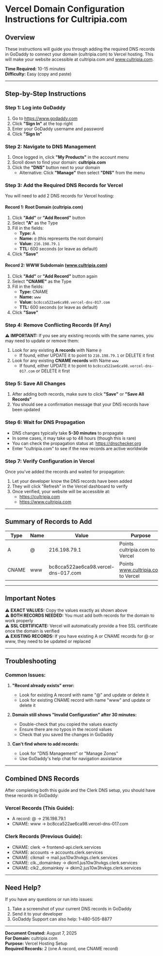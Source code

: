 # Vercel Domain Configuration Instructions for Cultripia.com

## Overview
These instructions will guide you through adding the required DNS records in GoDaddy to connect your domain (cultripia.com) to Vercel hosting. This will make your website accessible at cultripia.com and www.cultripia.com.

**Time Required:** 10-15 minutes  
**Difficulty:** Easy (copy and paste)

---

## Step-by-Step Instructions

### Step 1: Log into GoDaddy

1. Go to https://www.godaddy.com
2. Click **"Sign In"** at the top right
3. Enter your GoDaddy username and password
4. Click **"Sign In"**

### Step 2: Navigate to DNS Management

1. Once logged in, click **"My Products"** in the account menu
2. Scroll down to find your domain: **cultripia.com**
3. Click the **"DNS"** button next to your domain
   - Alternative: Click **"Manage"** then select **"DNS"** from the menu

### Step 3: Add the Required DNS Records for Vercel

You will need to add 2 DNS records for Vercel hosting:

#### Record 1: Root Domain (cultripia.com)
1. Click **"Add"** or **"Add Record"** button
2. Select **"A"** as the Type
3. Fill in the fields:
   - **Type:** A
   - **Name:** `@` (this represents the root domain)
   - **Value:** `216.198.79.1`
   - **TTL:** 600 seconds (or leave as default)
4. Click **"Save"**

#### Record 2: WWW Subdomain (www.cultripia.com)
1. Click **"Add"** or **"Add Record"** button again
2. Select **"CNAME"** as the Type
3. Fill in the fields:
   - **Type:** CNAME
   - **Name:** `www`
   - **Value:** `bc8cca522ae6ca98.vercel-dns-017.com`
   - **TTL:** 600 seconds (or leave as default)
4. Click **"Save"**

### Step 4: Remove Conflicting Records (If Any)

⚠️ **IMPORTANT:** If you see any existing records with the same names, you may need to update or remove them:

1. Look for any existing **A records** with Name `@` 
   - If found, either UPDATE it to point to `216.198.79.1` or DELETE it first
2. Look for any existing **CNAME records** with Name `www`
   - If found, either UPDATE it to point to `bc8cca522ae6ca98.vercel-dns-017.com` or DELETE it first

### Step 5: Save All Changes

1. After adding both records, make sure to click **"Save"** or **"Save All Records"**
2. You should see a confirmation message that your DNS records have been updated

### Step 6: Wait for DNS Propagation

- DNS changes typically take **5-30 minutes** to propagate
- In some cases, it may take up to 48 hours (though this is rare)
- You can check the propagation status at: https://dnschecker.org
- Enter "cultripia.com" to see if the new records are active worldwide

### Step 7: Verify Configuration in Vercel

Once you've added the records and waited for propagation:

1. Let your developer know the DNS records have been added
2. They will click "Refresh" in the Vercel dashboard to verify
3. Once verified, your website will be accessible at:
   - https://cultripia.com
   - https://www.cultripia.com

---

## Summary of Records to Add

| Type | Name | Value | Purpose |
|------|------|-------|---------|
| A | @ | 216.198.79.1 | Points cultripia.com to Vercel |
| CNAME | www | bc8cca522ae6ca98.vercel-dns-017.com | Points www.cultripia.com to Vercel |

---

## Important Notes

⚠️ **EXACT VALUES:** Copy the values exactly as shown above  
⚠️ **BOTH RECORDS NEEDED:** You must add both records for the domain to work properly  
⚠️ **SSL CERTIFICATE:** Vercel will automatically provide a free SSL certificate once the domain is verified  
⚠️ **EXISTING RECORDS:** If you have existing A or CNAME records for @ or www, they need to be updated or replaced

---

## Troubleshooting

### Common Issues:

1. **"Record already exists" error:** 
   - Look for existing A record with name "@" and update or delete it
   - Look for existing CNAME record with name "www" and update or delete it

2. **Domain still shows "Invalid Configuration" after 30 minutes:**
   - Double-check that you copied the values exactly
   - Ensure there are no typos in the record values
   - Check that you saved the changes in GoDaddy

3. **Can't find where to add records:**
   - Look for "DNS Management" or "Manage Zones"
   - Use GoDaddy's help chat for navigation assistance

---

## Combined DNS Records

After completing both this guide and the Clerk DNS setup, you should have these records in GoDaddy:

### Vercel Records (This Guide):
- A record: @ → 216.198.79.1
- CNAME: www → bc8cca522ae6ca98.vercel-dns-017.com

### Clerk Records (Previous Guide):
- CNAME: clerk → frontend-api.clerk.services
- CNAME: accounts → accounts.clerk.services
- CNAME: clkmail → mail.jus10w3hvkgs.clerk.services
- CNAME: clk._domainkey → dkim1.jus10w3hvkgs.clerk.services
- CNAME: clk2._domainkey → dkim2.jus10w3hvkgs.clerk.services

---

## Need Help?

If you have any questions or run into issues:
1. Take a screenshot of your current DNS records in GoDaddy
2. Send it to your developer
3. GoDaddy Support can also help: 1-480-505-8877

---

**Document Created:** August 7, 2025  
**For Domain:** cultripia.com  
**Purpose:** Vercel Hosting Setup  
**Required Records:** 2 (one A record, one CNAME record)
